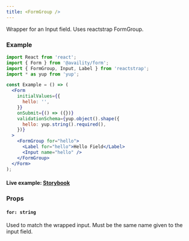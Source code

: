 ```yaml
---
title: <FormGroup />
---
```


Wrapper for an Input field. Uses reactstrap FormGroup.

### Example

```jsx
import React from 'react';
import { Form } from '@availity/form';
import { FormGroup, Input, Label } from 'reactstrap';
import * as yup from 'yup';

const Example = () => (
  <Form
    initialValues={{
      hello: '',
    }}
    onSubmit={() => ({})}
    validationSchema={yup.object().shape({
      hello: yup.string().required(),
    })}
  >
    <FormGroup for="hello">
      <Label for="hello">Hello Field</Label>
      <Input name="hello" />
    </FormGroup>
  </Form>
);
```

#### Live example: <a href="https://availity.github.io/availity-react/storybook/?path=/story/formik-form--form-group"> Storybook</a>

### Props

#### `for: string`

Used to match the wrapped input. Must be the same name given to the input field.
